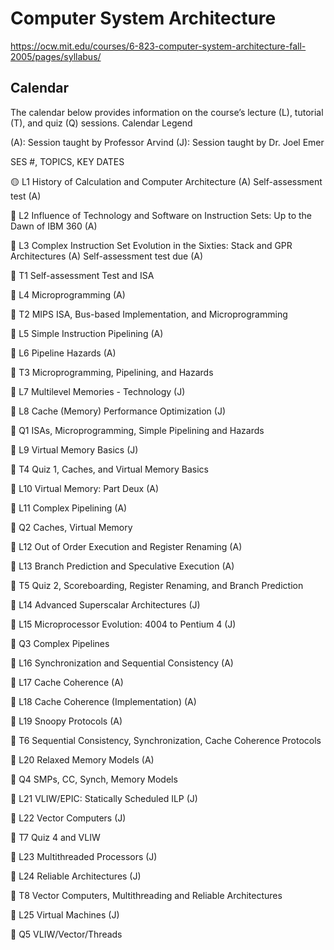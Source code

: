 # Computer System Architecture

https://ocw.mit.edu/courses/6-823-computer-system-architecture-fall-2005/pages/syllabus/



## Calendar

The calendar below provides information on the course’s lecture (L), tutorial (T), and quiz (Q) sessions.
Calendar Legend

(A): Session taught by Professor Arvind
(J): Session taught by Dr. Joel Emer

SES #, 	TOPICS,  	KEY DATES

🟡 L1 	History of Calculation and Computer Architecture (A) 	Self-assessment test (A)

🔴 L2 	Influence of Technology and Software on Instruction Sets: Up to the Dawn of IBM 360 (A) 	

🔴 L3 	Complex Instruction Set Evolution in the Sixties: Stack and GPR Architectures (A) 	Self-assessment test due (A)

🔴 T1 	Self-assessment Test and ISA 	

🔴 L4 	Microprogramming (A) 	

🔴 T2 	MIPS ISA, Bus-based Implementation, and Microprogramming 	

🔴 L5 	Simple Instruction Pipelining (A) 	

🔴 L6 	Pipeline Hazards (A) 	

🔴 T3 	Microprogramming, Pipelining, and Hazards 	

🔴 L7 	Multilevel Memories - Technology (J) 	

🔴 L8 	Cache (Memory) Performance Optimization (J) 	

🔴 Q1 	ISAs, Microprogramming, Simple Pipelining and Hazards 	

🔴 L9 	Virtual Memory Basics (J) 	

🔴 T4 	Quiz 1, Caches, and Virtual Memory Basics 	

🔴 L10 	Virtual Memory: Part Deux (A) 	

🔴 L11 	Complex Pipelining (A) 	

🔴 Q2 	Caches, Virtual Memory 	

🔴 L12 	Out of Order Execution and Register Renaming (A) 	

🔴 L13 	Branch Prediction and Speculative Execution (A) 	

🔴 T5 	Quiz 2, Scoreboarding, Register Renaming, and Branch Prediction 	

🔴 L14 	Advanced Superscalar Architectures (J) 	

🔴 L15 	Microprocessor Evolution: 4004 to Pentium 4 (J) 	

🔴 Q3 	Complex Pipelines 	

🔴 L16 	Synchronization and Sequential Consistency (A) 	

🔴 L17 	Cache Coherence (A) 	

🔴 L18 	Cache Coherence (Implementation) (A) 	

🔴 L19 	Snoopy Protocols (A) 	

🔴 T6 	Sequential Consistency, Synchronization, Cache Coherence Protocols 	

🔴 L20 	Relaxed Memory Models (A) 	

🔴 Q4 	SMPs, CC, Synch, Memory Models 	

🔴 L21 	VLIW/EPIC: Statically Scheduled ILP (J) 	

🔴 L22 	Vector Computers (J) 	

🔴 T7 	Quiz 4 and VLIW 	

🔴 L23 	Multithreaded Processors (J) 	

🔴 L24 	Reliable Architectures (J) 	

🔴 T8 	Vector Computers, Multithreading and Reliable Architectures 	

🔴 L25 	Virtual Machines (J) 	

🔴 Q5 	VLIW/Vector/Threads 

